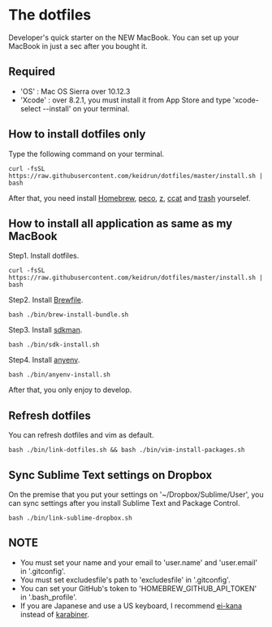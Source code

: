 # The dotfiles

Developer's quick starter on the NEW MacBook.
You can set up your MacBook in just a sec after you bought it.

## Required

- 'OS' : Mac OS Sierra over 10.12.3
- 'Xcode' : over 8.2.1, you must install it from App Store and type 'xcode-select --install' on your terminal.

## How to install dotfiles only

Type the following command on your terminal.

```
curl -fsSL https://raw.githubusercontent.com/keidrun/dotfiles/master/install.sh | bash
```

After that, you need install [Homebrew](https://brew.sh/ "Homebrew"), [peco](https://github.com/peco/peco "peco"), [z](https://github.com/rupa/z "z"), [ccat](https://github.com/jingweno/ccat "ccat") and [trash](http://hasseg.org/trash/ "trash") yourselef.

## How to install all application as same as my MacBook

Step1. Install dotfiles.

```
curl -fsSL https://raw.githubusercontent.com/keidrun/dotfiles/master/install.sh | bash
```

Step2. Install [Brewfile](https://github.com/Homebrew/homebrew-bundle "Brewfile").

```
bash ./bin/brew-install-bundle.sh
```

Step3. Install [sdkman](https://github.com/sdkman/sdkman-cli "sdkman").

```
bash ./bin/sdk-install.sh
```

Step4. Install [anyenv](https://github.com/riywo/anyenv "anyenv").

```
bash ./bin/anyenv-install.sh
```

After that, you only enjoy to develop.

## Refresh dotfiles

You can refresh dotfiles and vim as default.

```
bash ./bin/link-dotfiles.sh && bash ./bin/vim-install-packages.sh
```

## Sync Sublime Text settings on Dropbox

On the premise that you put your settings on '~/Dropbox/Sublime/User', you can sync settings after you install Sublime Text and Package Control.

```
bash ./bin/link-sublime-dropbox.sh
```

## NOTE

- You must set your name and your email to 'user.name' and 'user.email' in '.gitconfig'.
- You must set excludesfile's path to 'excludesfile' in '.gitconfig'.
- You can set your GitHub's token to 'HOMEBREW\_GITHUB\_API\_TOKEN' in '.bash_profile'.
- If you are Japanese and use a US keyboard, I recommend [ei-kana](https://ei-kana.appspot.com/ "ei-kana") instead of [karabiner](https://pqrs.org/osx/karabiner/index.html.ja "karabiner").
